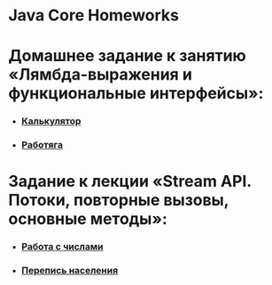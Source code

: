 # Java Core Homeworks

# Домашнее задание к занятию «Лямбда-выражения и функциональные интерфейсы»:
 * ### [Калькулятор](https://github.com/CursedAndBlessed/JavaHomeworks/tree/master/homeworks/task001)
 * ### [Работяга](https://github.com/CursedAndBlessed/JavaHomeworks/tree/master/homeworks/task002)
# Задание к лекции «Stream API. Потоки, повторные вызовы, основные методы»:
* ### [Работа с числами](https://github.com/CursedAndBlessed/JavaHomeworks/tree/master/homeworks/task003)
* ### [Перепись населения](https://github.com/CursedAndBlessed/JavaHomeworks/tree/master/homeworks/task004)
